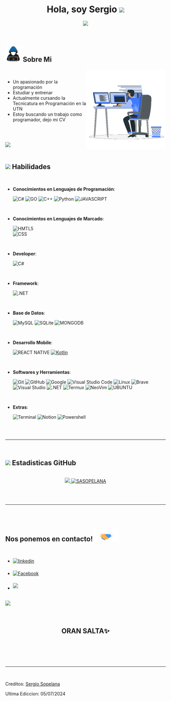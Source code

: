 
<h1 align="center"><b>Hola, soy Sergio </b><img src="https://media.giphy.com/media/hvRJCLFzcasrR4ia7z/giphy.gif" width="35"></h1>
<!--  -->
<p align="center">
  <a href="https://github.com/DenverCoder1/readme-typing-svg">
    <img src="https://readme-typing-svg.herokuapp.com?font=Time+New+Roman&color=cyan&size=25&center=true&vCenter=true&width=600&height=100&lines=Objectivo+ser+un+Desarrollador+Backend,;Desarrollador+Mobile,;Estudiante+de+Ciencias+de+la+Computación,;CTF+Principiante,;Aprendiz+Activo/Investigador,;Me+encanta+aprender+cosas+nuevas..<3">
  </a>
</p>



<br>


	
## <picture><img src = "https://github.com/0xAbdulKhalid/0xAbdulKhalid/raw/main/assets/mdImages/about_me.gif" width = 50px></picture> **Sobre Mi**

<picture> <img align="right" src="https://github.com/0xAbdulKhalid/0xAbdulKhalid/raw/main/assets/mdImages/Right_Side.gif" width = 250px></picture>

<br>

- Un apasionado por la programación
- Estudiar y entrenar 
- Actualmente cursando la Tecnicatura en Programación en la UTN
- Estoy buscando un trabajo como programador, dejo mi CV 

<br><br>

<img src="https://user-images.githubusercontent.com/73097560/115834477-dbab4500-a447-11eb-908a-139a6edaec5c.gif"><br><br>

## <img src="https://media2.giphy.com/media/QssGEmpkyEOhBCb7e1/giphy.gif?cid=ecf05e47a0n3gi1bfqntqmob8g9aid1oyj2wr3ds3mg700bl&rid=giphy.gif" width ="25"><b> Habilidades</b>
<br>

<p align="center">

- **Conocimientos en Lenguajes de Programación**:
 
    ![C#](https://img.shields.io/badge/C%23-239120?style=for-the-badge&logo=c-sharp&logoColor=white)
    ![GO](https://img.shields.io/badge/Go-00ADD8?style=for-the-badge&logo=go&logoColor=white)
    ![C++](https://img.shields.io/badge/C++%20-%2300599C.svg?style=for-the-badge&logo=c%2B%2B&logoColor=white)
    ![Python](https://img.shields.io/badge/Python%20-%2314354C.svg?style=for-the-badge&logo=python&logoColor=white)
    ![JAVASCRIPT](https://img.shields.io/badge/JavaScript-F7DF1E?style=for-the-badge&logo=javascript&logoColor=black)
    
<br>   

- **Conocimientos en Lenguajes de Marcado**:

    ![HMTL5](https://img.shields.io/badge/HTML5-E34F26?style=for-the-badge&logo=html5&logoColor=white)	
    ![CSS](https://img.shields.io/badge/CSS3-1572B6?style=for-the-badge&logo=css3&logoColor=white)

<br>
    
- **Developer**:

    ![C#](https://img.shields.io/badge/C%23-239120?style=for-the-badge&logo=c-sharp&logoColor=white) 

<br>

- **Framework**:

  ![.NET](https://img.shields.io/badge/.NET-5C2D91?style=for-the-badge&logo=.net&logoColor=white)


<br>

- **Base de Datos**:

    ![MySQL](https://img.shields.io/badge/MySQL-005C84?style=for-the-badge&logo=mysql&logoColor=white)
    ![SQLite](https://img.shields.io/badge/SQLite-07405E?style=for-the-badge&logo=sqlite&logoColor=white)
    ![MONGODB](https://img.shields.io/badge/MongoDB-4EA94B?style=for-the-badge&logo=mongodb&logoColor=white)
    
<br>

- **Desarrollo Mobile**:

   ![REACT NATIVE](https://img.shields.io/badge/React_Native-20232A?style=for-the-badge&logo=react&logoColor=61DAFB)
   [![Kotlin](https://img.shields.io/badge/Kotlin-0095D5?style=for-the-badge&logo=kotlin&logoColor=white)](https://kotlinlang.org/)


<br>

- **Softwares y Herramientas**:

    ![Git](https://img.shields.io/badge/git-%23F05033.svg?style=for-the-badge&logo=git&logoColor=white)
    ![GitHub](https://img.shields.io/badge/github-%23121011.svg?style=for-the-badge&logo=github&logoColor=white)
    ![Google](https://img.shields.io/badge/google-%234285F4.svg?style=for-the-badge&logo=google&logoColor=white)
    ![Visual Studio Code](https://img.shields.io/badge/Visual%20Studio%20Code-0078d7.svg?style=for-the-badge&logo=visual-studio-code&logoColor=white)
    ![Linux](https://img.shields.io/badge/Linux-FCC624?style=for-the-badge&logo=linux&logoColor=black)
    ![Brave](https://img.shields.io/badge/Brave-FF1B2D?style=for-the-badge&logo=Brave&logoColor=white)
    ![Visual Studio](https://img.shields.io/badge/Visual_Studio-5C2D91?style=for-the-badge&logo=visual%20studio&logoColor=white)
    ![.NET](https://img.shields.io/badge/.NET-5C2D91?style=for-the-badge&logo=.net&logoColor=white)
    ![Termux](https://img.shields.io/badge/tmux-1BB91F?style=for-the-badge&logo=tmux&logoColor=white)
    ![NeoVim](https://img.shields.io/badge/NeoVim-%2357A143.svg?&style=for-the-badge&logo=neovim&logoColor=white)
    ![UBUNTU](https://img.shields.io/badge/Ubuntu-E95420?style=for-the-badge&logo=ubuntu&logoColor=white)

<br>

- **Extras**:

    ![Terminal](https://img.shields.io/badge/Terminal-%23054020?style=for-the-badge&logo=gnu-bash&logoColor=white)
    ![Notion](https://img.shields.io/badge/Notion-000000?style=for-the-badge&logo=notion&logoColor=white)
    ![Powershell](https://img.shields.io/badge/powershell-5391FE?style=for-the-badge&logo=powershell&logoColor=white)


</p>

<br>
<br>

-----

<br>


## <img src="https://media.giphy.com/media/iY8CRBdQXODJSCERIr/giphy.gif" width="35"><b> Estadisticas GitHub </b>
<br>

<div align="center">

<a href="https://github.com/SASOPELANA">
  <img src="https://github-readme-stats.vercel.app/api?username=SASOPELANA&include_all_commits=true&count_private=true&show_icons=true&line_height=20&title_color=7A7ADB&icon_color=2234AE&text_color=D3D3D3&bg_color=0,000000,130F40" width="450"/>
  <img src="https://github-readme-stats.vercel.app/api/top-langs?username=SASOPELANA&show_icons=true&locale=en&layout=compact&line_height=20&title_color=7A7ADB&icon_color=2234AE&text_color=D3D3D3&bg_color=0,000000,130F40" width="375" alt="SASOPELANA"/>
</a>
</div>

<br>
<br>
<br>

-----

<br>
<br>

## <b> Nos ponemos en contacto!</b><img src="https://github.com/0xAbdulKhalid/0xAbdulKhalid/raw/main/assets/mdImages/handshake.gif" width ="80">
<br>
<div align='left'>

<ul>

<li>
<a href="https://www.linkedin.com/in/sergio-alejandro-sopelana-b756aa290?lipi=urn%3Ali%3Apage%3Ad_flagship3_profile_view_base_contact_details%3BbiY79kPtQjy6lXiCgU8LoQ%3D%3D" target="_blank">
<img src="https://img.shields.io/badge/linkedin:  Sergio-%2300acee.svg?color=405DE6&style=for-the-badge&logo=linkedin&logoColor=white" alt=linkedin style="margin-bottom: 5px;"/>
</a>
</li>

<br>

<li>
<a href="https://www.facebook.com/profile.php?id=61561956874856" target="_blank">
<img src="https://img.shields.io/badge/Facebook:  Sergio-%2300acee.svg?color=1DA1F2&style=for-the-badge&logo=Facebook&logoColor=white" alt=Facebook style="margin-bottom: 5px;"/>
</a>
</li>

<br>

<li>
<a href="mailto:sopekof@gmail.com" target="_blank">
<img src="https://img.shields.io/badge/gmail:  Sergio-%23EA4335.svg?style=for-the-badge&logo=gmail&logoColor=white" t=mail style="margin-bottom: 5px;" />
</a>
</li>
	
</ul>
</div>

<br>
<img src="https://user-images.githubusercontent.com/73097560/115834477-dbab4500-a447-11eb-908a-139a6edaec5c.gif">
<br>
<br>
<br>

<div align='center'>

## <b>ORAN SALTA✨</b>

</div>
<br>
<br>
<br>
<br>

---

<br>

Creditos: [Sergio Sopelana](https://github.com/SASOPELANA)

Ultima Ediccion: 05/07/2024
